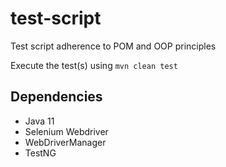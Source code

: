 # test-script
Test script adherence to POM and OOP principles

Execute the test(s) using `mvn clean test`

## Dependencies
- Java 11
- Selenium Webdriver
- WebDriverManager
- TestNG
